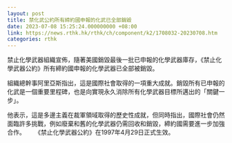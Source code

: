 ```yaml
---
layout: post
title: 禁化武公約所有締約國申報的化武已全部銷毀
date: 2023-07-08 15:25:24.000000000 +08:00
link: https://news.rthk.hk/rthk/ch/component/k2/1708032-20230708.htm
categories: rthk
---
```


禁止化學武器組織宣佈，隨著美國銷毀最後一批已申報的化學武器庫存，《禁止化學武器公約》所有締約國申報的化學武器已全部被銷毀。

組織總幹事阿里亞斯指出，這是國際社會取得的一項重大成就。銷毀所有已申報的化武是一個重要里程碑，也是向實現永久消除所有化學武器目標所邁出的「關鍵一步」。

他表示，這是多邊主義在裁軍領域取得的歷史性成就，但同時指出，國際社會仍然面臨許多挑戰，例如廢棄和舊的化學武器仍需回收和銷毀，締約國需要進一步加強合作。
 　
《禁止化學武器公約》在1997年4月29日正式生效。
